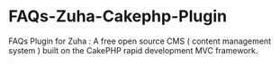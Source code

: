 FAQs-Zuha-Cakephp-Plugin
========================

FAQs Plugin for Zuha : A free open source CMS ( content management system ) built on the CakePHP rapid development MVC framework.